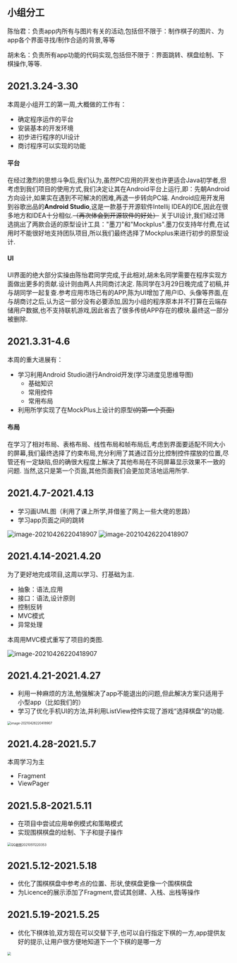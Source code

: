 ## 小组分工

陈怡君：负责app内所有与图片有关的活动,包括但不限于：制作棋子的图片、为app各个界面寻找/制作合适的背景,等等

胡未名：负责所有app功能的代码实现,包括但不限于：界面跳转、棋盘绘制、下棋操作,等等.

## 2021.3.24-3.30

本周是小组开工的第一周,大概做的工作有：
-   确定程序运作的平台
-   安装基本的开发环境
-   初步进行程序的UI设计
-   商讨程序可以实现的功能

#### 平台

在经过激烈的思想斗争后,我们认为,虽然PC应用的开发也许更适合Java初学者,但考虑到我们项目的使用方式,我们决定让其在Android平台上运行,即：先朝Android方向设计,如果实在遇到不可解决的困难,再退一步转向PC端.
Android应用开发用到谷歌出品的**Android Studio**,这是一款基于开源软件Intellij IDEA的IDE,因此在很多地方和IDEA十分相似.~~（再次体会到开源软件的好处）~~
关于UI设计,我们经过筛选挑出了两款合适的原型设计工具："墨刀"和"Mockplus".墨刀仅支持年付费,在试用时不能很好地支持团队项目,所以我们最终选择了Mockplus来进行初步的原型设计.

#### UI
UI界面的绝大部分实操由陈怡君同学完成,于此相对,胡未名同学需要在程序实现方面做出更多的贡献.设计则由两人共同商讨决定.
陈同学在3月29日晚完成了初稿,并与胡同学一起复查.参考应用市场已有的APP,陈为UI增加了用户ID、头像等界面,在与胡商讨之后,认为这一部分没有必要添加,因为小组的程序原本并不打算在云端存储用户数据,也不支持联机游戏,因此省去了很多传统APP存在的模块.最终这一部分被删除.

## 2021.3.31-4.6
本周的重大进展有：

-   学习利用Android Studio进行Android开发(学习进度见思维导图)
    -   基础知识
    -   常用控件
    -   常用布局
-   利用所学实现了在MockPlus上设计的原型~~(的第一个页面)~~
#### 布局

在学习了相对布局、表格布局、线性布局和帧布局后,考虑到界面要适配不同大小的屏幕,我们最终选择了约束布局,充分利用了其通过百分比控制控件摆放的位置,尽管还有一定缺陷,但的确很大程度上解决了其他布局在不同屏幕显示效果不一致的问题.
当然,这只是第一个页面,其他页面我们会更加灵活地运用所学.

## 2021.4.7-2021.4.13

-   学习画UML图（利用了课上所学,并借鉴了网上一些大佬的思路）
-   学习app页面之间的跳转

<img src="assets/CHIBoard-uml.jpeg" alt="image-20210426220418907" style="zoom:100%;" />

<img src="assets/QQ%E6%88%AA%E5%9B%BE20210413215558.png" alt="image-20210426220418907" style="zoom:100%;" />

## 2021.4.14-2021.4.20

为了更好地完成项目,这周以学习、打基础为主.

-   抽象：语法,应用
-   接口：语法,设计原则
-   控制反转
-   MVC模式
-   异常处理

本周用MVC模式重写了项目的类图.

<img src="assets/CHIBoard-uml-v2.jpeg" alt="image-20210426220418907" style="zoom:100%;" />

## 2021.4.21-2021.4.27

-   利用一种麻烦的方法,勉强解决了app不能退出的问题,但此解决方案只适用于小型app（比如我们的）
-   学习了优化手机UI的方法,并利用ListView控件实现了游戏“选择棋盘”的功能.

<img src="assets/2021.4.28.png" alt="image-20210426220418907" style="zoom:50%;" />

## 2021.4.28-2021.5.7

本周学习为主

- Fragment
- ViewPager

## 2021.5.8-2021.5.11

- 在项目中尝试应用单例模式和策略模式
- 实现围棋棋盘的绘制、下子和提子操作

<img src="assets/QQ%E6%88%AA%E5%9B%BE20210511220353.png" alt="QQ截图20210511220353" style="zoom:50%;" />

## 2021.5.12-2021.5.18

- 优化了围棋棋盘中参考点的位置、形状,使棋盘更像一个围棋棋盘
- 为Licence的展示添加了Fragment,尝试其创建、入栈、出栈等操作

## 2021.5.19-2021.5.25

- 优化下棋体验,双方现在可以交替下子,也可以自行指定下棋的一方,app提供友好的提示,让用户很方便地知道下一个下棋的是哪一方
<img src="assets/2021.5.25.jpg" style="zoom:50%">
